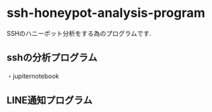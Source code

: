 # ssh-honeypot-analysis-program
SSHのハニーポット分析をする為のプログラムです.
## sshの分析プログラム
・jupiternotebook
## LINE通知プログラム
